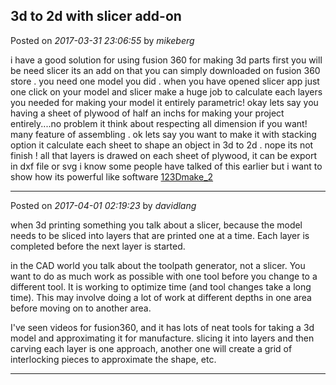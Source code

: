 ## 3d to 2d with slicer add-on
Posted on *2017-03-31 23:06:55* by *mikeberg*

i have a good solution for using fusion 360 for making 3d parts first you will be need slicer its an add on that you  can simply downloaded on fusion 360 store . you need one model you did . when you have opened slicer app just one click on your model and slicer make a huge job to calculate each layers you needed for making your model it entirely parametric!
okay lets say you having a sheet of plywood of half an inchs for making  your project entirely....no problem it think about respecting all dimension if you want! many feature of assembling . ok lets say you want to make it with stacking option it calculate each sheet to shape an object in 3d to 2d . nope its not finish ! all that layers is drawed on each sheet of plywood, it can be export in  dxf file or 
svg i know some people have talked of this earlier but i want to show how its powerful like  software        [123Dmake_2](//muut.com/u/maslowcnc/s3/:maslowcnc:ynpy:123dmake_2.png.jpg)

---

Posted on *2017-04-01 02:19:23* by *davidlang*

when 3d printing something you talk about a slicer, because the model needs to be sliced into layers that are printed one at a time. Each layer is completed before the next layer is started.

in the CAD world you talk about the toolpath generator, not a slicer. You want to do as much work as possible with one tool before you change to a different tool. It is working to optimize time (and tool changes take a long time). This may involve doing a lot of work at different depths in one area before moving on to another area.

I've seen videos for fusion360, and it has lots of neat tools for taking a 3d model and approximating it for manufacture. slicing it into layers and then carving each layer is one approach, another one will create a grid of interlocking pieces to approximate the shape, etc.

---


